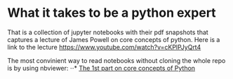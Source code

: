 # What it takes to be a python expert
That is a collection of jupyter notebooks with their pdf snapshots that captures a lecture of James Powell on core concepts of python. Here is a link to the lecture https://www.youtube.com/watch?v=cKPlPJyQrt4

The most convinient way to read notebooks without cloning the whole repo is by using nbviewer: 
⋅⋅* [The 1st part on core concepts of Python](https://nbviewer.jupyter.org/github/lepchenkov/What_it_Takes_to_be_a_Python_Expert/blob/master/Protocol_View_of_Python_and_Metaclasses.ipynb)
